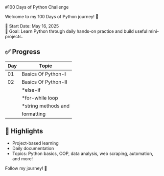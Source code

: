 #100 Days of Python Challenge

Welcome to my 100 Days of Python journey! 🎯

📅 Start Date: May 16, 2025  
🔁 Goal: Learn Python through daily hands-on practice and build useful mini-projects.

## ✅ Progress

| Day |         Topic         |   
|-----|-----------------------|
| 01  | Basics Of Python-I    |
| 02  | Basics Of Python-II   |
      |  *else-if             |  
      |  *for-while loop      |
      |  *string methods and  |
      | formatting            |

## 🚀 Highlights
- Project-based learning
- Daily documentation
- Topics: Python basics, OOP, data analysis, web scraping, automation, and more!

Follow my journey! 🌟

